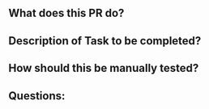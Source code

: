 ## What does this PR do?

## Description of Task to be completed?

## How should this be manually tested?


## Questions: